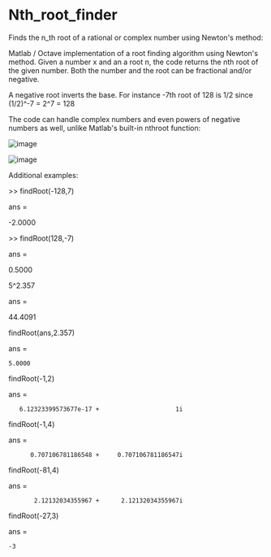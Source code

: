 # Nth_root_finder
Finds the n_th root of a rational or complex number using Newton's method:


Matlab / Octave implementation of a root finding algorithm using Newton's method.
Given a number x and an a root n, the code returns the nth root of the given number. Both the number and the root can be fractional and/or negative.

A negative root inverts the base. For instance -7th root of 128 is 1/2 since (1/2)^-7 = 2^7 = 128

The code can handle complex numbers and even powers of negative numbers as well, unlike Matlab's built-in nthroot function:

![image](https://github.com/melihaltun/Nth_root_finder/assets/40482921/a3e5462c-2ad9-4c7c-ae1e-22d18c258d60)

![image](https://github.com/melihaltun/Nth_root_finder/assets/40482921/f18601fb-b62e-46a6-9818-168b66e33dd4)


Additional examples:

\>\> findRoot(-128,7)

ans =

   -2.0000
   
\>\> findRoot(128,-7)

ans =

   0.5000


   5^2.357

ans =

   44.4091


   findRoot(ans,2.357)

ans =

    5.0000


findRoot(-1,2)

ans =

       6.12323399573677e-17 +                     1i
       

findRoot(-1,4)

ans =

          0.707106781186548 +     0.707106781186547i
          

findRoot(-81,4)

ans =

           2.12132034355967 +      2.12132034355967i


findRoot(-27,3)

ans =

    -3
